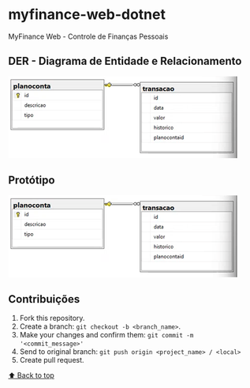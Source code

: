 # myfinance-web-dotnet
MyFinance Web - Controle de Finanças Pessoais

## DER - Diagrama de Entidade e Relacionamento
<img src='docs/DER.png'>

## Protótipo
<img src='docs/DER.png'>

## Contribuições

1. Fork this repository.
2. Create a branch: `git checkout -b <branch_name>`.
3. Make your changes and confirm them: `git commit -m '<commit_message>'`
4. Send to original branch: `git push origin <project_name> / <local>`
5. Create pull request.

[⬆ Back to top](#myfinance-web-dotnet)<br>